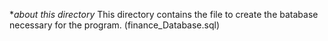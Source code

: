 **about this directory*
This directory contains the file to create the batabase necessary for the program. (finance_Database.sql)
